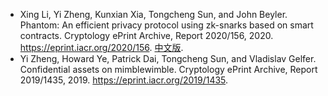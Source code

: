 * Xing Li, Yi Zheng, Kunxian Xia, Tongcheng Sun, and John Beyler. Phantom: An efficient privacy protocol using zk-snarks based on smart contracts. Cryptology ePrint Archive, Report 2020/156, 2020. https://eprint.iacr.org/2020/156. [中文版](https://docs.alvey.site/zh/phantom_zh.pdf).
* Yi Zheng, Howard Ye, Patrick Dai, Tongcheng Sun, and Vladislav Gelfer. Confidential assets on mimblewimble. Cryptology ePrint Archive, Report 2019/1435, 2019. https://eprint.iacr.org/2019/1435.